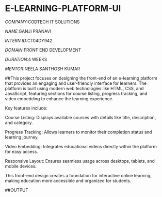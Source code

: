 # E-LEARNING-PLATFORM-UI

*COMPANY*:CODTECH IT SOLUTIONS

*NAME*:GANJI PRANAVI

*INTERN ID*:CT04DY942

*DOMAIN*:FRONT END DEVELOPMENT

*DURATION*:4 WEEKS

*MENTOR*:NEELA SANTHOSH KUMAR

##This project focuses on designing the front-end of an e-learning platform that provides an engaging and user-friendly interface for learners. The platform is built using modern web technologies like HTML, CSS, and JavaScript, featuring sections for course listing, progress tracking, and video embedding to enhance the learning experience.

Key features include:

Course Listing: Displays available courses with details like title, description, and category.

Progress Tracking: Allows learners to monitor their completion status and learning journey.

Video Embedding: Integrates educational videos directly within the platform for easy access.

Responsive Layout: Ensures seamless usage across desktops, tablets, and mobile devices.

This front-end design creates a foundation for interactive online learning, making education more accessible and organized for students.

##OUTPUT

